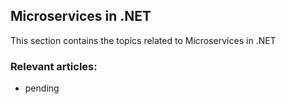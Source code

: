 ## Microservices in .NET

This section contains the topics related to Microservices in .NET
### Relevant articles:

- pending
